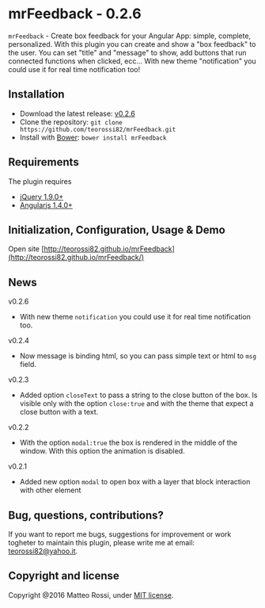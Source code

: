# mrFeedback - 0.2.6

`mrFeedback` - Create box feedback for your Angular App: simple, complete, personalized. With this plugin you can create and show a "box feedback" to the user. You can set "title" and "message" to show, add buttons that run connected functions when clicked, ecc... With new theme "notification" you could use it for real time notification too!

## Installation
* Download the latest release: [v0.2.6](https://github.com/teorossi82/mrFeedback/archive/master.zip)
* Clone the repository: `git clone https://github.com/teorossi82/mrFeedback.git`
* Install with [Bower](http://bower.io): `bower install mrFeedback`


## Requirements
The plugin requires
* [jQuery 1.9.0+](http://jquery.com)
* [Angularjs 1.4.0+](https://angularjs.org/)


## Initialization, Configuration, Usage & Demo
Open site [http://teorossi82.github.io/mrFeedback](http://teorossi82.github.io/mrFeedback/)

## News
v0.2.6
* With new theme `notification` you could use it for real time notification too.

v0.2.4
* Now message is binding html, so you can pass simple text or html to `msg` field.

v0.2.3
* Added option `closeText` to pass a string to the close button of the box. Is visible only with the option `close:true` and with the theme that expect a close button with a text.

v0.2.2
* With the option `modal:true` the box is rendered in the middle of the window. With this option the animation is disabled.

v0.2.1
* Added new option `modal` to open box with a layer that block interaction with other element

## Bug, questions, contributions?
If you want to report me bugs, suggestions for improvement or work togheter to maintain this plugin, please write me at email: teorossi82@yahoo.it.

## Copyright and license
Copyright @2016 Matteo Rossi, under [MIT license](https://github.com/teorossi82/mrFeedback/blob/master/LICENSE.md).
